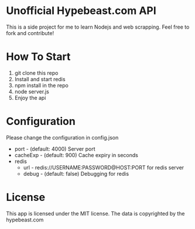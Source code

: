 Unofficial Hypebeast.com API
============================
This is a side project for me to learn Nodejs and web scrapping.
Feel free to fork and contribute!

How To Start
=============
1. git clone this repo
2. Install and start redis
3. npm install in the repo
4. node server.js
5. Enjoy the api

Configuration 
==============
Please change the configuration in config.json

* port - (default: 4000) Server port
* cacheExp - (default: 900) Cache expiry in seconds
* redis 
  * url - redis://USERNAME:PASSWORD@HOST:PORT for redis server
  * debug - (default: false) Debugging for redis  

License
=======
This app is licensed under the MIT license. The data is copyrighted by the hypebeast.com

